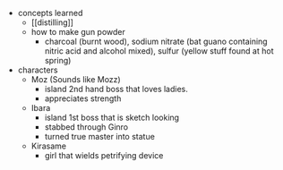   * concepts learned
    * [[distilling]]
    * how to make gun powder
      * charcoal (burnt wood), sodium nitrate (bat guano containing nitric acid and alcohol mixed), sulfur (yellow stuff found at hot spring)
  * characters
    * Moz (Sounds like Mozz)
      * island 2nd hand boss that loves ladies. 
      * appreciates strength
    * Ibara
      * island 1st boss that is sketch looking
      * stabbed through Ginro
      * turned true master into statue
    * Kirasame
      * girl that wields petrifying device

